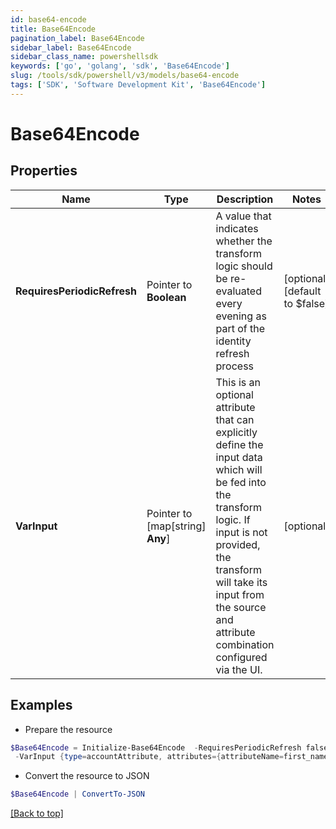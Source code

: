 ```yaml
---
id: base64-encode
title: Base64Encode
pagination_label: Base64Encode
sidebar_label: Base64Encode
sidebar_class_name: powershellsdk
keywords: ['go', 'golang', 'sdk', 'Base64Encode'] 
slug: /tools/sdk/powershell/v3/models/base64-encode
tags: ['SDK', 'Software Development Kit', 'Base64Encode']
---
```



# Base64Encode

## Properties

Name | Type | Description | Notes
------------ | ------------- | ------------- | -------------
**RequiresPeriodicRefresh** |  Pointer to **Boolean** | A value that indicates whether the transform logic should be re-evaluated every evening as part of the identity refresh process | [optional] [default to $false]
**VarInput** |  Pointer to [map[string] **Any**] | This is an optional attribute that can explicitly define the input data which will be fed into the transform logic. If input is not provided, the transform will take its input from the source and attribute combination configured via the UI. | [optional] 

## Examples

- Prepare the resource
```powershell
$Base64Encode = Initialize-Base64Encode  -RequiresPeriodicRefresh false `
 -VarInput {type=accountAttribute, attributes={attributeName=first_name, sourceName=Source}}
```

- Convert the resource to JSON
```powershell
$Base64Encode | ConvertTo-JSON
```


[[Back to top]](#) 

